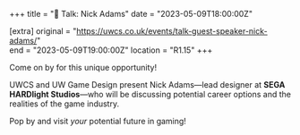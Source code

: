 +++
title = "🎤 Talk: Nick Adams"
date = "2023-05-09T18:00:00Z"

[extra]
original = "https://uwcs.co.uk/events/talk-guest-speaker-nick-adams/"    
end = "2023-05-09T19:00:00Z"
location = "R1.15"
+++

Come on by for this unique opportunity! 

UWCS and UW Game Design present Nick Adams—lead designer at **SEGA HARDlight Studios**—who will be discussing potential career options and the realities of the game industry. 

Pop by and visit *your* potential future in gaming!
